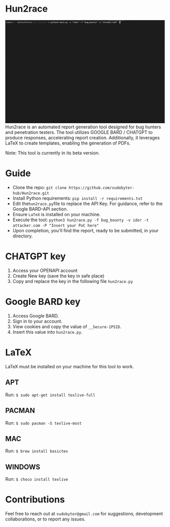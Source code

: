 # Hun2race
![](hun2race.gif)
Hun2race is an automated report generation tool designed for bug hunters and penetration testers. The tool utilizes GOOGLE BARD / CHATGPT to produce responses, accelerating report creation. Additionally, it leverages LaTeX to create templates, enabling the generation of PDFs.

Note: This tool is currently in its beta version.

# Guide

- Clone the repo: `git clone https://github.com/sudobyter-hub/Hun2race.git`
- Install Python requirements: `pip install -r requirements.txt`
- Edit the` hun2race.py `file to replace the API Key. For guidance, refer to the Google BARD-API section.
- Ensure `LaTeX` is installed on your machine.
- Execute the tool: `python3 hun2race.py -f bug_bounty -v idor -t attacker.com -P "Insert your PoC here"`
- Upon completion, you'll find the report, ready to be submitted, in your directory.


# CHATGPT key 
1. Access your OPENAPI account
2. Create New key (save the key in safe place)
3. Copy and replace the key in the following file `hun2race.py` 


# Google BARD key

1. Access Google BARD.
2. Sign in to your account.
3. View cookies and copy the value of `__Secure-1PSID`.
4. Insert this value into `hun2race.py`.

# LaTeX

LaTeX must be installed on your machine for this tool to work.

## APT

Run: `$ sudo apt-get install texlive-full`

## PACMAN

Run: `$ sudo pacman -S texlive-most`

## MAC

Run: `$ brew install basictex`

## WINDOWS

Run: `$ choco install texlive`

# Contributions

Feel free to reach out at `sudobyter@gmail.com` for suggestions, development collaborations, or to report any issues.
